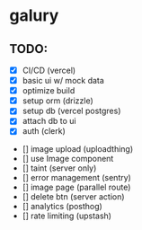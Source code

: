 # galury

## TODO:

- [x] CI/CD (vercel)
- [x] basic ui w/ mock data
- [x] optimize build
- [x] setup orm (drizzle)
- [x] setup db (vercel postgres)
- [x] attach db to ui
- [x] auth (clerk)
- [] image upload (uploadthing)
- [] use Image component
- [] taint (server only)
- [] error management (sentry)
- [] image page (parallel route)
- [] delete btn (server action)
- [] analytics (posthog)
- [] rate limiting (upstash)
